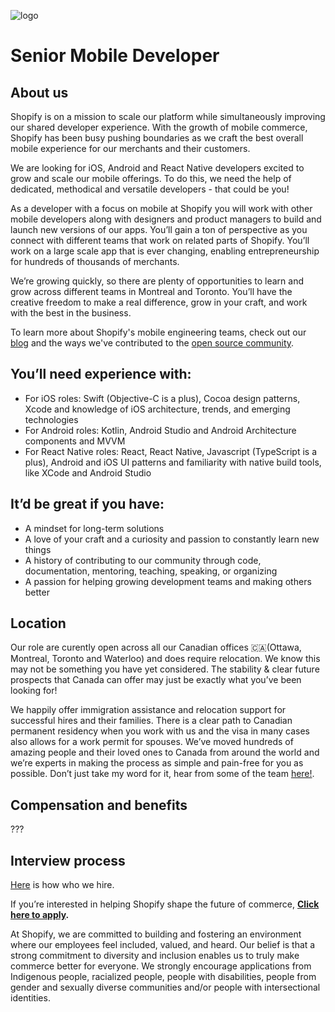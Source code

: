 ![logo](career/shopify_logo_whitebg.svg)

# Senior Mobile Developer

## About us
 
Shopify is on a mission to scale our platform while simultaneously improving our shared developer experience. With the growth of mobile commerce, Shopify has been busy pushing boundaries as we craft the best overall mobile experience for our merchants and their customers.
 
We are looking for iOS, Android and React Native developers excited to grow and scale our mobile offerings. To do this, we need the help of dedicated, methodical and versatile developers - that could be you! 
 
As a developer with a focus on mobile at Shopify you will work with other mobile developers along with designers and product managers to build and launch new versions of our apps. You’ll gain a ton of perspective as you connect with different teams that work on related parts of Shopify. You’ll work on a large scale app that is ever changing, enabling entrepreneurship for hundreds of thousands of merchants.  
 
We’re growing quickly, so there are plenty of opportunities to learn and grow across different teams in Montreal and Toronto. You’ll have the creative freedom to make a real difference, grow in your craft, and work with the best in the business. 
 
To learn more about Shopify's mobile engineering teams, check out our [blog](https://engineering.shopify.com/) and the ways we've contributed to the [open source community](http://shopify.github.io/).

 
## You’ll need experience with:
- For iOS roles: Swift (Objective-C is a plus), Cocoa design patterns, Xcode and knowledge of iOS architecture, trends, and emerging technologies
- For Android roles: Kotlin, Android Studio and Android Architecture components and MVVM
- For React Native roles: React, React Native, Javascript (TypeScript is a plus), Android and iOS UI patterns and familiarity with native build tools, like XCode and Android Studio


 
## It’d be great if you have:
- A mindset for long-term solutions
- A love of your craft and a curiosity and passion to constantly learn new things
- A history of contributing to our community through code, documentation, mentoring, teaching, speaking, or organizing
- A passion for helping growing development teams and making others better
 
## Location

Our role are curently open across all our Canadian offices 🇨🇦(Ottawa, Montreal, Toronto and Waterloo) and does require relocation. We know this may not be something you have yet considered. The stability & clear future prospects that Canada can offer may just be exactly what you’ve been looking for!

We happily offer immigration assistance and relocation support for successful hires and their families. There is a clear path to Canadian permanent residency when you work with us and the visa in many cases also allows for a work permit for spouses. We’ve moved hundreds of amazing people and their loved ones to Canada from around the world and we’re experts in making the process as simple and pain-free for you as possible. Don’t just take my word for it, hear from some of the team [here!](https://www.linkedin.com/feed/update/urn:li:activity:6605116004030914560/).

## Compensation and benefits

???

## Interview process
[Here](https://www.shopify.com/careers/how-we-hire) is how who we hire.

If you’re interested in helping Shopify shape the future of commerce, **[Click here to apply](https://jobs.lever.co/shopify/990ef018-0260-43fe-a410-fb1d8af27fcb/apply).**


At Shopify, we are committed to building and fostering an environment where our employees feel included, valued, and heard. Our belief is that a strong commitment to diversity and inclusion enables us to truly make commerce better for everyone. We strongly encourage applications from Indigenous people, racialized people, people with disabilities, people from gender and sexually diverse communities and/or people with intersectional identities.


